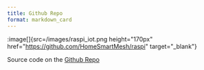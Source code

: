 ```yaml
---
title: Github Repo
format: markdown_card
---
```


:image[]{src=/images/raspi_iot.png height="170px" href="https://github.com/HomeSmartMesh/raspi" target="_blank"}

Source code on the [Github Repo](https://github.com/HomeSmartMesh/raspi)

